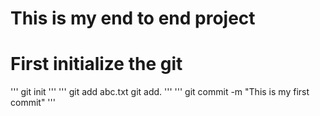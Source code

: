 # This is my end to end project 

# First initialize the git
'''
git init
'''
'''
git add abc.txt
git add.
'''
'''
git commit -m "This is my first commit"
'''